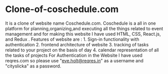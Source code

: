# Clone-of-coschedule.com
It is a clone of website name Coschedule.com. Coschedule is a all in one platform for planning,organizing,and executing all the things related to event management and for making this website I have used HTML, CSS, React.js, and Redux . Features of website are : 1. Sign-in functionality with authentication 2. frontend architecture of website 3. tracking of tasks related to your project on the basis of day 4. calendar representation of all the tasks of projects
For Authentication in the Website I have used reqres.com so please use "eve.holt@reqres.in" as a username and "cityslicka" as a password.
